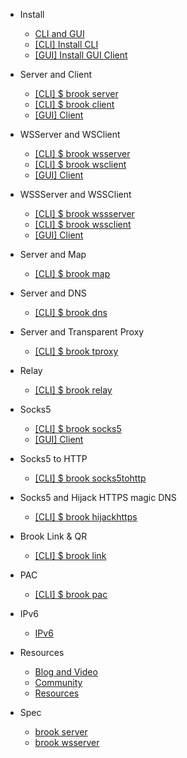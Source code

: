 * Install

    * [CLI and GUI](README.md)
    * [[CLI] Install CLI](install-cli.md)
    * [[GUI] Install GUI Client](install-gui-client.md)

* Server and Client

    * [[CLI] $ brook server](brook-server.md)
    * [[CLI] $ brook client](brook-client.md)
    * [[GUI] Client](brook-client-gui.md)

* WSServer and WSClient

    * [[CLI] $ brook wsserver](brook-wsserver.md)
    * [[CLI] $ brook wsclient](brook-wsclient.md)
    * [[GUI] Client](brook-wsclient-gui.md)

* WSSServer and WSSClient

    * [[CLI] $ brook wssserver](brook-wssserver.md)
    * [[CLI] $ brook wssclient](brook-wssclient.md)
    * [[GUI] Client](brook-wssclient-gui.md)

* Server and Map

    * [[CLI] $ brook map](brook-map.md)

* Server and DNS

    * [[CLI] $ brook dns](brook-dns.md)

* Server and Transparent Proxy

    * [[CLI] $ brook tproxy](brook-tproxy.md)

* Relay

    * [[CLI] $ brook relay](brook-relay.md)

* Socks5

    * [[CLI] $ brook socks5](brook-socks5.md)
    * [[GUI] Client](socks5-client-gui.md)

* Socks5 to HTTP

    * [[CLI] $ brook socks5tohttp](brook-socks5tohttp.md)

* Socks5 and Hijack HTTPS magic DNS

    * [[CLI] $ brook hijackhttps](brook-hijackhttps.md)

* Brook Link & QR

    * [[CLI] $ brook link](brook-link.md)

* PAC

    * [[CLI] $ brook pac](brook-pac.md)

* IPv6

    * [IPv6](ipv6.md)

* Resources

    * [Blog and Video](blogvideo.md)
    * [Community](community.md)
    * [Resources](resources.md)

* Spec

    * [brook server](brook-server-spec.md)
    * [brook wsserver](brook-wsserver-spec.md)
